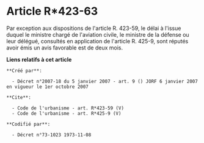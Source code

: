 # Article R*423-63

Par exception aux dispositions de l'article R. 423-59, le délai à l'issue duquel le ministre chargé de l'aviation civile, le
ministre de la défense ou leur délégué, consultés en application de l'article R. 425-9, sont réputés avoir émis un avis
favorable est de deux mois.

**Liens relatifs à cet article**

	**Créé par**:

	  - Décret n°2007-18 du 5 janvier 2007 - art. 9 () JORF 6 janvier 2007 en vigueur le 1er octobre 2007

	**Cite**:

	  - Code de l'urbanisme - art. R*423-59 (V)
	  - Code de l'urbanisme - art. R*425-9 (V)

	**Codifié par**:

	  - Décret n°73-1023 1973-11-08
